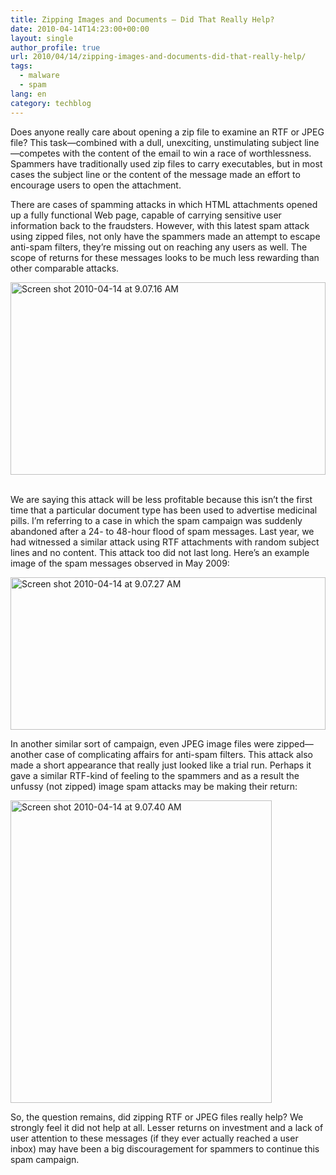 ```yaml
---
title: Zipping Images and Documents – Did That Really Help?
date: 2010-04-14T14:23:00+00:00
layout: single
author_profile: true
url: 2010/04/14/zipping-images-and-documents-did-that-really-help/
tags:
  - malware
  - spam
lang: en
category: techblog
---
```

Does anyone really care about opening a zip file to examine an RTF or JPEG file? This task—combined with a dull, unexciting, unstimulating subject line—competes with the content of the email to win a race of worthlessness. Spammers have traditionally used zip files to carry executables, but in most cases the subject line or the content of the message made an effort to encourage users to open the attachment. 

There are cases of spamming attacks in which HTML attachments opened up a fully functional Web page, capable of carrying sensitive user information back to the fraudsters. However, with this latest spam attack using zipped files, not only have the spammers made an attempt to escape anti-spam filters, they’re missing out on reaching any users as well. The scope of returns for these messages looks to be much less rewarding than other comparable attacks. 

[<img title="Screen shot 2010-04-14 at 9.07.16 AM" border="0" alt="Screen shot 2010-04-14 at 9.07.16 AM" src="http://lh4.ggpht.com/_vaUVXcmC3OI/S8XIjGN2yUI/AAAAAAAAB7A/Wq2GfXMFIf4/Screen%20shot%202010-04-14%20at%209.07.16%20AM_thumb%5B2%5D.png?imgmax=800" width="504" height="308" />](http://lh3.ggpht.com/_vaUVXcmC3OI/S8XIfcAg_dI/AAAAAAAAB68/fO-MthrldtQ/s1600-h/Screen%20shot%202010-04-14%20at%209.07.16%20AM%5B4%5D.png)  

We are saying this attack will be less profitable because this isn’t the first time that a particular document type has been used to advertise medicinal pills. I’m referring to a case in which the spam campaign was suddenly abandoned after a 24- to 48-hour flood of spam messages. Last year, we had witnessed a similar attack using RTF attachments with random subject lines and no content. This attack too did not last long. Here’s an example image of the spam messages observed in May 2009: 

[<img title="Screen shot 2010-04-14 at 9.07.27 AM" border="0" alt="Screen shot 2010-04-14 at 9.07.27 AM" src="http://lh5.ggpht.com/_vaUVXcmC3OI/S8XIoVwW9dI/AAAAAAAAB7I/IDrExvEZmUs/Screen%20shot%202010-04-14%20at%209.07.27%20AM_thumb%5B2%5D.png?imgmax=800" width="504" height="244" />](http://lh4.ggpht.com/_vaUVXcmC3OI/S8XIlpLgGjI/AAAAAAAAB7E/EqTtG5GQdhA/s1600-h/Screen%20shot%202010-04-14%20at%209.07.27%20AM%5B4%5D.png) 

In another similar sort of campaign, even JPEG image files were zipped—another case of complicating affairs for anti-spam filters. This attack also made a short appearance that really just looked like a trial run. Perhaps it gave a similar RTF-kind of feeling to the spammers and as a result the unfussy (not zipped) image spam attacks may be making their return:

[<img title="Screen shot 2010-04-14 at 9.07.40 AM" border="0" alt="Screen shot 2010-04-14 at 9.07.40 AM" src="http://lh3.ggpht.com/_vaUVXcmC3OI/S8XI0vnHWZI/AAAAAAAAB7Q/DNq7pdWz8KQ/Screen%20shot%202010-04-14%20at%209.07.40%20AM_thumb%5B2%5D.png?imgmax=800" width="418" height="484" />](http://lh4.ggpht.com/_vaUVXcmC3OI/S8XIuSfVvBI/AAAAAAAAB7M/m3SCf-TEXVA/s1600-h/Screen%20shot%202010-04-14%20at%209.07.40%20AM%5B4%5D.png) 

So, the question remains, did zipping RTF or JPEG files really help? We strongly feel it did not help at all. Lesser returns on investment and a lack of user attention to these messages (if they ever actually reached a user inbox) may have been a big discouragement for spammers to continue this spam campaign.
